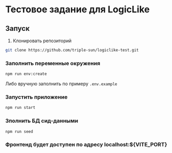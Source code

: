 # Тестовое задание для LogicLike

## Запуск

1. Клонировать репозиторий

```bash
git clone https://github.com/triple-sun/logiclike-test.git
```

### Заполнить переменные окружения

```bash
npm run env:create
```

Либо вручную заполнить по примеру `.env.example`

### Запустить приложение

```bash
npm run start
```

### Зполнить БД сид-данными

```bash
npm run seed
```

### Фронтенд будет доступен по адресу localhost:${VITE_PORT}
